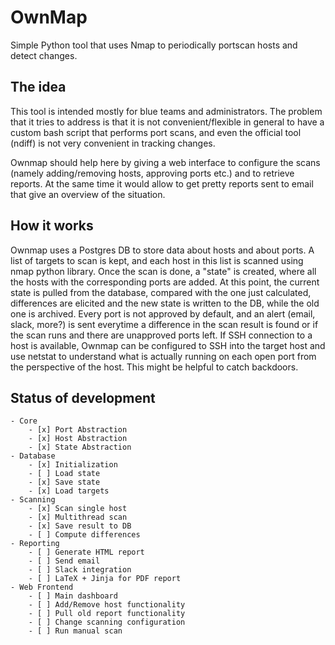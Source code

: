 # OwnMap
Simple Python tool that uses Nmap to periodically portscan hosts and detect changes.

## The idea

This tool is intended mostly for blue teams and administrators. The problem that it tries to address is that it is not 
convenient/flexible in general to have a custom bash script that performs port scans, and even the official tool (ndiff)
is not very convenient in tracking changes.

Ownmap should help here by giving a web interface to configure the scans (namely adding/removing hosts, approving
ports etc.) and to retrieve reports. At the same time it would allow to get pretty reports sent to email that give an 
overview of the situation.

## How it works

Ownmap uses a Postgres DB to store data about hosts and about ports. A list of targets to scan is kept, and each host in
this list is scanned using nmap python library. Once the scan is done, a "state" is created, where all the hosts with 
the corresponding ports are added. At this point, the current state is pulled from the database, compared with the one 
just calculated, differences are elicited and the new state is written to the DB, while the old one is archived.
Every port is not approved by default, and an alert (email, slack, more?) is sent everytime a difference in the 
scan result is found or if the scan runs and there are unapproved ports left.
If SSH connection to a host is available, Ownmap can be configured to SSH into the target host and use 
netstat to understand what is actually running on each open port from the perspective of the host. This might be helpful
to catch backdoors.

## Status of development

    - Core
        - [x] Port Abstraction
        - [x] Host Abstraction
        - [x] State Abstraction
    - Database
        - [x] Initialization
        - [ ] Load state
        - [x] Save state
        - [x] Load targets
    - Scanning
        - [x] Scan single host
        - [x] Multithread scan 
        - [x] Save result to DB
        - [ ] Compute differences
    - Reporting
        - [ ] Generate HTML report
        - [ ] Send email
        - [ ] Slack integration
        - [ ] LaTeX + Jinja for PDF report
    - Web Frontend
        - [ ] Main dashboard
        - [ ] Add/Remove host functionality
        - [ ] Pull old report functionality
        - [ ] Change scanning configuration
        - [ ] Run manual scan
